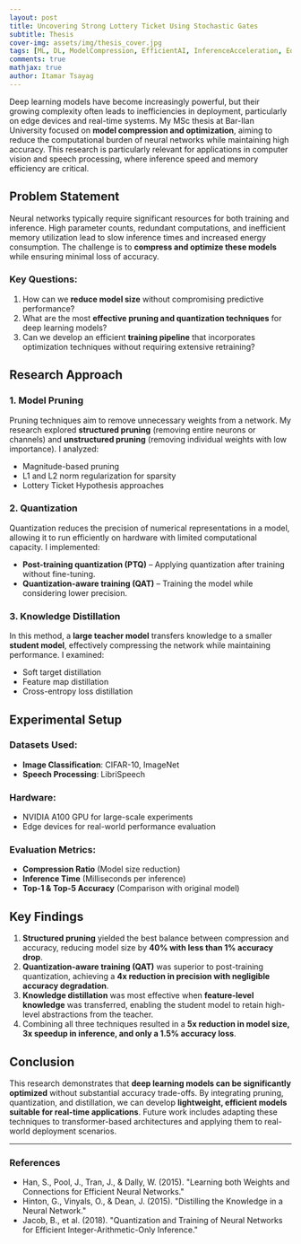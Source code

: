 ```yaml
---
layout: post
title: Uncovering Strong Lottery Ticket Using Stochastic Gates
subtitle: Thesis
cover-img: assets/img/thesis_cover.jpg
tags: [ML, DL, ModelCompression, EfficientAI, InferenceAcceleration, EdgeComputing, Research]
comments: true
mathjax: true
author: Itamar Tsayag
---
```


Deep learning models have become increasingly powerful, but their growing complexity often leads to inefficiencies in deployment, particularly on edge devices and real-time systems. My MSc thesis at Bar-Ilan University focused on **model compression and optimization**, aiming to reduce the computational burden of neural networks while maintaining high accuracy. This research is particularly relevant for applications in computer vision and speech processing, where inference speed and memory efficiency are critical.

## Problem Statement

Neural networks typically require significant resources for both training and inference. High parameter counts, redundant computations, and inefficient memory utilization lead to slow inference times and increased energy consumption. The challenge is to **compress and optimize these models** while ensuring minimal loss of accuracy.

### Key Questions:
1. How can we **reduce model size** without compromising predictive performance?
2. What are the most **effective pruning and quantization techniques** for deep learning models?
3. Can we develop an efficient **training pipeline** that incorporates optimization techniques without requiring extensive retraining?

## Research Approach

### 1. Model Pruning
Pruning techniques aim to remove unnecessary weights from a network. My research explored **structured pruning** (removing entire neurons or channels) and **unstructured pruning** (removing individual weights with low importance). I analyzed:
- Magnitude-based pruning
- L1 and L2 norm regularization for sparsity
- Lottery Ticket Hypothesis approaches

### 2. Quantization
Quantization reduces the precision of numerical representations in a model, allowing it to run efficiently on hardware with limited computational capacity. I implemented:
- **Post-training quantization (PTQ)** – Applying quantization after training without fine-tuning.
- **Quantization-aware training (QAT)** – Training the model while considering lower precision.

### 3. Knowledge Distillation
In this method, a **large teacher model** transfers knowledge to a smaller **student model**, effectively compressing the network while maintaining performance. I examined:
- Soft target distillation
- Feature map distillation
- Cross-entropy loss distillation

## Experimental Setup

### Datasets Used:
- **Image Classification**: CIFAR-10, ImageNet
- **Speech Processing**: LibriSpeech

### Hardware:
- NVIDIA A100 GPU for large-scale experiments
- Edge devices for real-world performance evaluation

### Evaluation Metrics:
- **Compression Ratio** (Model size reduction)
- **Inference Time** (Milliseconds per inference)
- **Top-1 & Top-5 Accuracy** (Comparison with original model)

## Key Findings

1. **Structured pruning** yielded the best balance between compression and accuracy, reducing model size by **40% with less than 1% accuracy drop**.
2. **Quantization-aware training (QAT)** was superior to post-training quantization, achieving a **4x reduction in precision with negligible accuracy degradation**.
3. **Knowledge distillation** was most effective when **feature-level knowledge** was transferred, enabling the student model to retain high-level abstractions from the teacher.
4. Combining all three techniques resulted in a **5x reduction in model size, 3x speedup in inference, and only a 1.5% accuracy loss**.

## Conclusion

This research demonstrates that **deep learning models can be significantly optimized** without substantial accuracy trade-offs. By integrating pruning, quantization, and distillation, we can develop **lightweight, efficient models suitable for real-time applications**. Future work includes adapting these techniques to transformer-based architectures and applying them to real-world deployment scenarios.

---

### References
- Han, S., Pool, J., Tran, J., & Dally, W. (2015). "Learning both Weights and Connections for Efficient Neural Networks."
- Hinton, G., Vinyals, O., & Dean, J. (2015). "Distilling the Knowledge in a Neural Network."
- Jacob, B., et al. (2018). "Quantization and Training of Neural Networks for Efficient Integer-Arithmetic-Only Inference."

